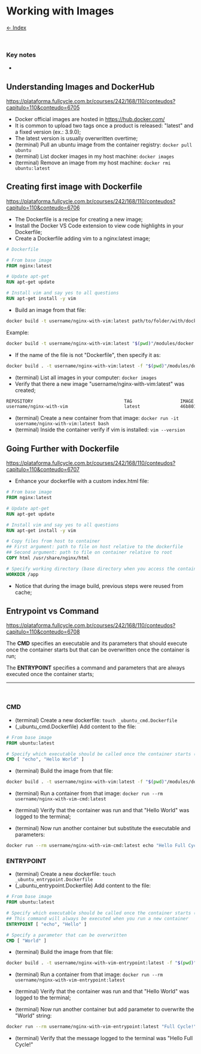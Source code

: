 # Working with Images

[<- Index](../../README.md)

</br>

### Key notes

-

## Understanding Images and DockerHub

https://plataforma.fullcycle.com.br/courses/242/168/110/conteudos?capitulo=110&conteudo=6705

- Docker official images are hosted in https://hub.docker.com/
- It is common to upload two tags once a product is released: "latest" and a fixed version (ex.: 3.9.0);
- The latest version is usually overwritten overtime;
- (terminal) Pull an ubuntu image from the container registry: `docker pull ubuntu`
- (terminal) List docker images in my host machine: `docker images`
- (terminal) Remove an image from my host machine: `docker rmi ubuntu:latest`

## Creating first image with Dockerfile

https://plataforma.fullcycle.com.br/courses/242/168/110/conteudos?capitulo=110&conteudo=6706

- The Dockerfile is a recipe for creating a new image;
- Install the Docker VS Code extension to view code highlights in your Dockerfile;
- Create a Dockerfile adding vim to a nginx:latest image;

```Dockerfile
# Dockerfile

# From base image
FROM nginx:latest

# Update apt-get
RUN apt-get update

# Install vim and say yes to all questions
RUN apt-get install -y vim
```

- Build an image from that file:

```bash
docker build -t username/nginx-with-vim:latest path/to/folder/with/dockerfile
```

Example:

```bash
docker build -t username/nginx-with-vim:latest "$(pwd)"/modules/docker
```

- If the name of the file is not "Dockerfile", then specify it as:

```bash
docker build . -t username/nginx-with-vim:latest -f "$(pwd)"/modules/docker/my-file-name.Dockerfile
```

- (terminal) List all images in your computer: `docker images`
- Verify that there a new image "username/nginx-with-vim:latest" was created;

```bash
REPOSITORY                                  TAG                  IMAGE ID       CREATED         SIZE
username/nginx-with-vim                     latest               46b8018b5700   3 minutes ago   196MB
```

- (terminal) Create a new container from that image: `docker run -it username/nginx-with-vim:latest bash`
- (terminal) Inside the container verify if vim is installed: `vim --version`

## Going Further with Dockerfile

https://plataforma.fullcycle.com.br/courses/242/168/110/conteudos?capitulo=110&conteudo=6707

- Enhance your dockerfile with a custom index.html file:

```Dockerfile
# From base image
FROM nginx:latest

# Update apt-get
RUN apt-get update

# Install vim and say yes to all questions
RUN apt-get install -y vim

# Copy files from host to container
## First argument: path to file on host relative to the dockerfile
## Second argument: path to file on container relative to root
COPY html /usr/share/nginx/html

# Specify working directory (base directory when you access the container)
WORKDIR /app
```

- Notice that during the image build, previous steps were reused from cache;

## Entrypoint vs Command

https://plataforma.fullcycle.com.br/courses/242/168/110/conteudos?capitulo=110&conteudo=6708

The **CMD** specifies an executable and its parameters that should execute once the container starts but that can be overwritten once the container is run;

The **ENTRYPOINT** specifies a command and parameters that are always executed once the container starts;

---

</br>

### CMD

- (terminal) Create a new dockerfile: `touch _ubuntu_cmd.Dockerfile`
- (\_ubuntu_cmd.Dockerfile) Add content to the file:

```Dockerfile
# From base image
FROM ubuntu:latest

# Specify which executable should be called once the container starts (first parameter) and what arguments to pass to that executable (following parameters) ["executable", ..."parameters"]
CMD [ "echo", "Hello World" ]
```

- (terminal) Build the image from that file:

```bash
docker build . -t username/nginx-with-vim:latest -f "$(pwd)"/modules/docker/_ubuntu_cmd.Dockerfile
```

- (terminal) Run a container from that image: `docker run --rm username/nginx-with-vim-cmd:latest`

- (terminal) Verify that the container was run and that "Hello World" was logged to the terminal;
- (terminal) Now run another container but substitute the executable and parameters:

```bash
docker run --rm username/nginx-with-vim-cmd:latest echo "Hello Full Cycle!"
```

### ENTRYPOINT

- (terminal) Create a new dockerfile: `touch _ubuntu_entrypoint.Dockerfile`
- (\_ubuntu_entrypoint.Dockerfile) Add content to the file:

```Dockerfile
# From base image
FROM ubuntu:latest

# Specify which executable should be called once the container starts (first parameter) and what arguments to pass to that executable (following parameters) ["executable", ..."parameters"]
## This command will always be executed when you run a new container
ENTRYPOINT [ "echo", "Hello" ]

# Specify a parameter that can be overwritten
CMD [ "World" ]
```

- (terminal) Build the image from that file:

```bash
docker build . -t username/nginx-with-vim-entrypoint:latest -f "$(pwd)"/modules/docker/_ubuntu_entrypoint.Dockerfile
```

- (terminal) Run a container from that image: `docker run --rm username/nginx-with-vim-entrypoint:latest`

- (terminal) Verify that the container was run and that "Hello World" was logged to the terminal;
- (terminal) Now run another container but add parameter to overwrite the "World" string:

```bash
docker run --rm username/nginx-with-vim-entrypoint:latest "Full Cycle!"
```

- (terminal) Verify that the message logged to the terminal was "Hello Full Cycle!"
